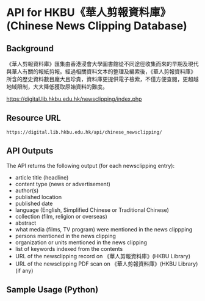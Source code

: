 # API for HKBU《華人剪報資料庫》(Chinese News Clipping Database)

## Background
《華人剪報資料庫》匯集由香港浸會大學圖書館從不同途徑收集而來的早期及現代與華人有關的報紙剪報。經過相關資料文本的整理及編索後，《華人剪報資料庫》所含的歷史資料數目龐大且珍貴，資料庫更提供電子檢索，不僅方便查閱，更超越地域限制，大大降低獲取原始資料的難度。

https://digital.lib.hkbu.edu.hk/newsclipping/index.php


## Resource URL
```
https://digital.lib.hkbu.edu.hk/api/chinese_newsclipping/
```

## API Outputs
 The API returns the following output (for each newsclipping entry):
 - article title (headline)
 - content type (news or advertisement)
 - author(s)
 - published location
 - published date
 - language (English, Simplified Chinese or Traditional Chinese)
 - collection (film, religion or overseas)
 - abstract
 - what media (films, TV program) were mentioned in the news clippping
 - persons mentioned in the news clipping
 - organization or units mentioned in the news clipping
 - list of keywords indexed from the contents
 - URL of the newsclipping record on 《華人剪報資料庫》(HKBU Library) 
 - URL of the newsclipping PDF scan on 《華人剪報資料庫》(HKBU Library) (if any)
 

## Sample Usage (Python)

